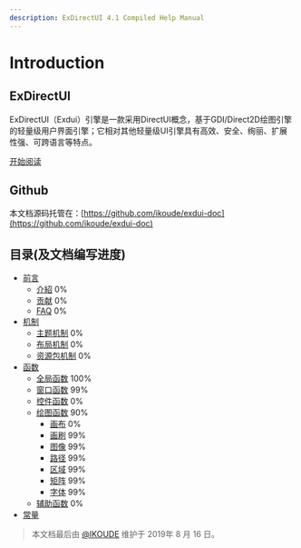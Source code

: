 ```yaml
---
description: ExDirectUI 4.1 Compiled Help Manual
---
```


# Introduction

## ExDirectUI

ExDirectUI（Exdui）引擎是一款采用DirectUI概念，基于GDI/Direct2D绘图引擎的轻量级用户界面引擎；它相对其他轻量级UI引擎具有高效、安全、绚丽、扩展性强、可跨语言等特点。

[开始阅读](https://docs.exdui.org)

## Github

本文档源码托管在：[https://github.com/ikoude/exdui-doc](https://github.com/ikoude/exdui-doc)

## 目录\(及文档编写进度\)

* [前言](preface/README.md)
  * [介紹](preface/introduction.md) 0% 
  * [贡献](preface/contributing.md) 0% 
  * [FAQ](preface/faq.md) 0% 
* [机制](mechanism/README.md)
  * [主题机制](mechanism/theme/README.md) 0%
  * [布局机制](mechanism/layout/README.md) 0%
  * [资源包机制](mechanism/res/README.md) 0%
* [函数](function/README.md)
  * [全局函数](function/globa/README.md) 100%
  * [窗口函数](function/window/README.md) 99%
  * [控件函数](function/component/README.md) 0%
  * [绘图函数](function/draw/README.md) 90%
    * [画布](function/draw/canvas/README.md) 0%
    * [画刷](function/draw/brush/README.md) 99%
    * [图像](function/draw/img/README.md) 99%
    * [路径](function/draw/path/README.md) 99%
    * [区域](function/draw/rgn/README.md) 99%
    * [矩阵](function/draw/matrix/README.md) 99%
    * [字体](function/draw/font/README.md) 99%
  * [辅助函数](function/helper/README.md) 0%
* [常量](const/README.md)

> 本文档最后由 [@IKOUDE](https://github.com/ikoude) 维护于 2019年 8 月 16 日。